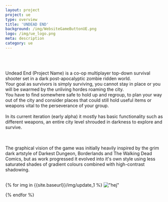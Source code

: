 ```yaml
---
layout: project
project: ue
type: overview
title: 'UNDEAD END'
background: /img/WebsiteGameButtonUE.png
logo: /img/ue_logo.png
meta: description
category: ue
---
```


<br>
<br>

Undead End (Project Name) is a co-op multiplayer top-down survival shooter set in a dark post-apocalyptic zombie ridden world.
<br>
Your goal as survivors is simply surviving, you cannot stay in place or you will be swarmed by the unliving hordes roaming the city. 
<br>
You have to find somewhere safe to hold up and regroup, to plan your way out of the city and consider places that could still hold useful items or weapons vital to the perseverance of your group.
<br>
<br>
In its current iteration (early alpha) it mostly has basic functionality such as different weapons, an entire city level shrouded in darkness to explore and survive.

<br>
<br>
The graphical vision of the game was initially heavily inspired by the grim dark artstyle of Darkest Dungeon, Borderlands and The Walking Dead Comics, but as work progressed it evolved into it's own style using less saturated shades of gradient colours combined with high-contrast shadowing.

<br>
<br>

{% for img in {{site.baseurl}}/img/update_1 %}
    !["hej"](img)
    
{% endfor %}